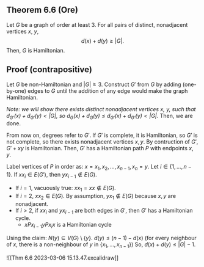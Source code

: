 ## Theorem 6.6 (Ore)
Let $G$ be a graph of order at least $3$.
For all pairs of distinct, nonadjacent vertices $x$, $y$,
$$d(x) + d(y) \geq |G|.$$
Then, $G$ is Hamiltonian.

## Proof (contrapositive)
Let $G$ be non-Hamiltonian and $|G| \geq 3$.
Construct $G'$ from $G$ by adding (one-by-one) edges to $G$
until the addition of any edge would make the graph Hamiltonian.

*Note: we will show there exists distinct nonadjacent vertices $x$, $y$, such that
$d_{G'}(x) + d_{G'}(y) < |G|$, so
$d_G(x) + d_G(y) \leq d_{G'}(x) + d_{G'}(y) < |G|$*.
Then, we are done.

From now on, degrees refer to $G'$.
If $G'$ is complete, it is Hamiltonian, so $G'$ is not complete,
so there exists nonadjacent vertices $x, y$.
By contruction of $G'$, $G' + xy$ is Hamiltonian.
Then, $G'$ has a Hamiltonian path $P$ with endpoints $x$, $y$.

Label vertices of $P$ in order as: $x=x_1, x_2,\dots, x_{n-1}, x_n = y$.
Let $i\in\{1,\dots, n-1\}$. If $xx_i\in{E(G')}$, then $yx_{i-1}\not\in{E(G)}$.
- If $i=1$, vacuously true: $xx_1 = xx\not\in{E(G)}$.
- If $i=2$, $xx_2\in{E(G)}$. By assumption, $yx_1\not\in{E(G)}$ because $x, y$ are nonadjacent.
- If $i > 2$, if $xx_i$ and $yx_{i-1}$ are both edges in $G'$, then $G'$ has a Hamiltonian cycle.
    - $xPx_{i-1}yPx_{i}x$ is a Hamiltonian cycle

Using the claim: $N(y) \subseteq V(G)\setminus\{y\}$.
$d(y) \leq (n-1) - d(x)$ (for every neighbour of $x$, there is a non-neighbour of $y$ in $\{x_1,\dots, x_{n-1}\}$)
So, $d(x) + d(y) \leq |G| - 1$.

![[Thm 6.6 2023-03-06 15.13.47.excalidraw]]

